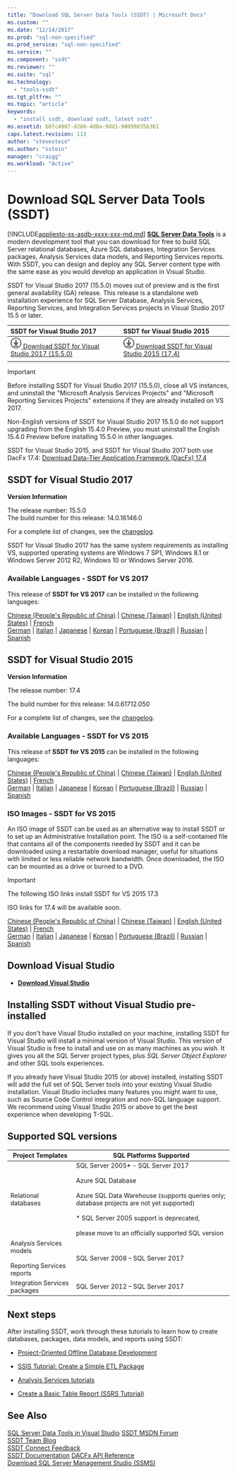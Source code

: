 ```yaml
---
title: "Download SQL Server Data Tools (SSDT) | Microsoft Docs"
ms.custom: ""
ms.date: "12/14/2017"
ms.prod: "sql-non-specified"
ms.prod_service: "sql-non-specified"
ms.service: ""
ms.component: "ssdt"
ms.reviewer: ""
ms.suite: "sql"
ms.technology: 
  - "tools-ssdt"
ms.tgt_pltfrm: ""
ms.topic: "article"
keywords: 
  - "install ssdt, download ssdt, latest ssdt"
ms.assetid: b0fc4987-d260-4d0a-9dd1-98099835b361
caps.latest.revision: 113
author: "stevestein"
ms.author: "sstein"
manager: "craigg"
ms.workload: "Active"
---
```

# Download SQL Server Data Tools (SSDT)
[!INCLUDE[appliesto-ss-asdb-xxxx-xxx-md.md](../includes/appliesto-ss-asdb-xxxx-xxx-md.md)]
**[SQL Server Data Tools](https://msdn.microsoft.com/library/hh272686(v=vs.103).aspx)** is a modern development tool that you can download for free to build SQL Server relational databases, Azure SQL databases, Integration Services packages, Analysis Services data models, and Reporting Services reports. With SSDT, you can design and deploy any SQL Server content type with the same ease as you would develop an application in Visual Studio. 

SSDT for Visual Studio 2017 (15.5.0) moves out of preview and is the first general availability (GA) release. This release is a standalone web installation experience for SQL Server Database, Analysis Services, Reporting Services, and Integration Services projects in Visual Studio 2017 15.5 or later.

| SSDT for Visual Studio 2017 | SSDT for Visual Studio 2015 | 
|:--|:--|
|[![download](../ssdt/media/download.png) Download SSDT for Visual Studio 2017 (15.5.0) ](https://go.microsoft.com/fwlink/?LinkId=863927) | [![download](../ssdt/media/download.png) Download SSDT for Visual Studio 2015 (17.4)](https://go.microsoft.com/fwlink/?linkid=863440)|
|||

> [!IMPORTANT]
> Before installing SSDT for Visual Studio 2017 (15.5.0), close all VS instances, and uninstall the "Microsoft Analysis Services Projects" and "Microsoft Reporting Services Projects" extensions if they are already installed on VS 2017. 
> 
> Non-English versions of SSDT for Visual Studio 2017 15.5.0 do not support upgrading from the English 15.4.0 Preview, you must uninstall the English 15.4.0 Preview before installing 15.5.0 in other languages. 


SSDT for Visual Studio 2015, and SSDT for Visual Studio 2017 both use DacFx 17.4: [Download Data-Tier Application Framework (DacFx) 17.4](https://www.microsoft.com/download/details.aspx?id=56356)



## SSDT for Visual Studio 2017
**Version Information**  
  
The release number: 15.5.0  
The build number for this release: 14.0.16146.0

For a complete list of changes, see the [changelog](changelog-for-sql-server-data-tools-ssdt.md).

SSDT for Visual Studio 2017 has the same system requirements as installing VS, supported operating systems are Windows 7 SP1, Windows 8.1 or Windows Server 2012 R2, Windows 10 or Windows Server 2016.  

### Available Languages - SSDT for VS 2017
  
This release of **SSDT for VS 2017** can be installed in the following languages:  

[Chinese (People's Republic of China)]( https://go.microsoft.com/fwlink/?linkid=863927&clcid=0x804) | 
[Chinese (Taiwan)]( https://go.microsoft.com/fwlink/?linkid=863927&clcid=0x404) | 
[English (United States)]( https://go.microsoft.com/fwlink/?linkid=863927&clcid=0x409) | 
[French]( https://go.microsoft.com/fwlink/?linkid=863927&clcid=0x40c)  
[German]( https://go.microsoft.com/fwlink/?linkid=863927&clcid=0x407) | 
[Italian]( https://go.microsoft.com/fwlink/?linkid=863927&clcid=0x410) | 
[Japanese]( https://go.microsoft.com/fwlink/?linkid=863927&clcid=0x411) | 
[Korean]( https://go.microsoft.com/fwlink/?linkid=863927&clcid=0x412) | 
[Portuguese (Brazil)]( https://go.microsoft.com/fwlink/?linkid=863927&clcid=0x416) | 
[Russian]( https://go.microsoft.com/fwlink/?linkid=863927&clcid=0x419) | 
[Spanish]( https://go.microsoft.com/fwlink/?linkid=863927&clcid=0x40a)  

## SSDT for Visual Studio 2015
**Version Information**  
  
The release number: 17.4

The build number for this release: 14.0.61712.050
  
For a complete list of changes, see the [changelog](changelog-for-sql-server-data-tools-ssdt.md).

### Available Languages - SSDT for VS 2015
  
This release of **SSDT for VS 2015** can be installed in the following languages:  

[Chinese (People's Republic of China)]( https://go.microsoft.com/fwlink/?linkid=863440&clcid=0x804) | 
[Chinese (Taiwan)]( https://go.microsoft.com/fwlink/?linkid=863440&clcid=0x404) | 
[English (United States)]( https://go.microsoft.com/fwlink/?linkid=863440&clcid=0x409) | 
[French]( https://go.microsoft.com/fwlink/?linkid=863440&clcid=0x40c)  
[German]( https://go.microsoft.com/fwlink/?linkid=863440&clcid=0x407) | 
[Italian]( https://go.microsoft.com/fwlink/?linkid=863440&clcid=0x410) | 
[Japanese]( https://go.microsoft.com/fwlink/?linkid=863440&clcid=0x411) | 
[Korean]( https://go.microsoft.com/fwlink/?linkid=863440&clcid=0x412) | 
[Portuguese (Brazil)]( https://go.microsoft.com/fwlink/?linkid=863440&clcid=0x416) | 
[Russian]( https://go.microsoft.com/fwlink/?linkid=863440&clcid=0x419) | 
[Spanish]( https://go.microsoft.com/fwlink/?linkid=863440&clcid=0x40a)  

### ISO Images - SSDT for VS 2015

An ISO image of SSDT can be used as an alternative way to install SSDT or to set up an Administrative Installation point. The ISO is a self-contained file that contains all of the components needed by SSDT and it can be downloaded using a restartable download manager, useful for situations with limited or less reliable network bandwidth. Once downloaded, the ISO can be mounted as a drive or burned to a DVD.

> [!IMPORTANT]
> The following ISO links install SSDT for VS 2015 17.3
>
> ISO links for 17.4 will be available soon.

[Chinese (People's Republic of China)]( https://go.microsoft.com/fwlink/?linkid=858663&clcid=0x804) |
[Chinese (Taiwan)]( https://go.microsoft.com/fwlink/?linkid=858663&clcid=0x404) |
[English (United States)]( https://go.microsoft.com/fwlink/?linkid=858663&clcid=0x409) |
[French]( https://go.microsoft.com/fwlink/?linkid=858663&clcid=0x40c)  
[German]( https://go.microsoft.com/fwlink/?linkid=858663&clcid=0x407) |
[Italian]( https://go.microsoft.com/fwlink/?linkid=858663&clcid=0x410) |
[Japanese]( https://go.microsoft.com/fwlink/?linkid=858663&clcid=0x411) |
[Korean]( https://go.microsoft.com/fwlink/?linkid=858663&clcid=0x412) |
[Portuguese (Brazil)]( https://go.microsoft.com/fwlink/?linkid=858663&clcid=0x416) |
[Russian]( https://go.microsoft.com/fwlink/?linkid=858663&clcid=0x419) |
[Spanish]( https://go.microsoft.com/fwlink/?linkid=858663&clcid=0x40a)


## Download Visual Studio

* [**Download Visual Studio**](https://www.visualstudio.com/downloads)

## Installing SSDT without Visual Studio pre-installed

If you don't have Visual Studio installed on your machine, installing SSDT for Visual Studio will install a minimal version of Visual Studio. This version of Visual Studio is free to install and use on as many machines as you wish. It gives you all the SQL Server project types, plus *SQL Server Object Explorer* and other SQL tools experiences.

If you already have Visual Studio 2015 (or above) installed, installing SSDT will add the full set of SQL Server tools into your existing Visual Studio installation. Visual Studio includes many features you might want to use, such as Source Code Control integration and non-SQL language support. We recommend using Visual Studio 2015 or above to get the best experience when developing T-SQL.


## Supported SQL versions
  
|Project Templates|SQL Platforms Supported|  
|-------------------|--------------------|  
Relational databases|  SQL Server 2005* - SQL Server 2017 <br /><br />Azure SQL Database<br /><br />Azure SQL Data Warehouse (supports queries only; database projects are not yet supported)<br /><br />  * SQL Server 2005 support is deprecated,<br /><br /> please move to an officially supported SQL version|
  |Analysis Services models<br /><br />Reporting Services reports | SQL Server 2008 – SQL Server 2017|
  |Integration Services packages| SQL Server 2012 – SQL Server 2017    |
  
## Next steps  
After installing SSDT, work through these tutorials to learn how to create databases, packages, data models, and reports using SSDT:  
  
-   [Project-Oriented Offline Database Development](https://msdn.microsoft.com/library/hh272702(v=vs.103).aspx)  
  
-   [SSIS Tutorial: Create a Simple ETL Package](../integration-services/ssis-how-to-create-an-etl-package.md)  
  
-   [Analysis Services tutorials](../analysis-services/analysis-services-tutorials-ssas.md)  
  
-   [Create a Basic Table Report (SSRS Tutorial)](../reporting-services/create-a-basic-table-report-ssrs-tutorial.md)  
  



## See Also  
[SQL Server Data Tools in Visual Studio](https://msdn.microsoft.com/library/hh272686(v=vs.103).aspx)  
[SSDT MSDN Forum](https://social.msdn.microsoft.com/Forums/sqlserver/home?forum=ssdt)  
[SSDT Team Blog](http://blogs.msdn.com/b/ssdt/)  
[SSDT Connect Feedback](https://connect.microsoft.com/SQLServer/Feedback)  
[SSDT Documentation](https://msdn.microsoft.com/library/hh272686(v=vs.103).aspx)  
[DACFx API Reference](https://msdn.microsoft.com/library/dn645454.aspx)  
[Download SQL Server Management Studio (SSMS)](../ssms/download-sql-server-management-studio-ssms.md)  
